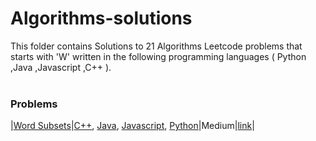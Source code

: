 # Algorithms-solutions
This folder contains Solutions to 21 Algorithms Leetcode problems that starts with 'W' written in the following programming languages ( Python ,Java ,Javascript ,C++ ).<br><br>
### Problems ###
|[Word Subsets](https://github.com/AnasImloul/Leetcode-solutions/tree/main/algorithms/W/Word%20Subsets/)|[C++](https://github.com/AnasImloul/Leetcode-solutions/tree/main/algorithms/W/Word%20Subsets/Word%20Subsets.cpp), [Java](https://github.com/AnasImloul/Leetcode-solutions/tree/main/algorithms/W/Word%20Subsets/Word%20Subsets.java), [Javascript](https://github.com/AnasImloul/Leetcode-solutions/tree/main/algorithms/W/Word%20Subsets/Word%20Subsets.js), [Python](https://github.com/AnasImloul/Leetcode-solutions/tree/main/algorithms/W/Word%20Subsets/Word%20Subsets.py)|Medium|[link](https://leetcode.com/problems/word-subsets)|